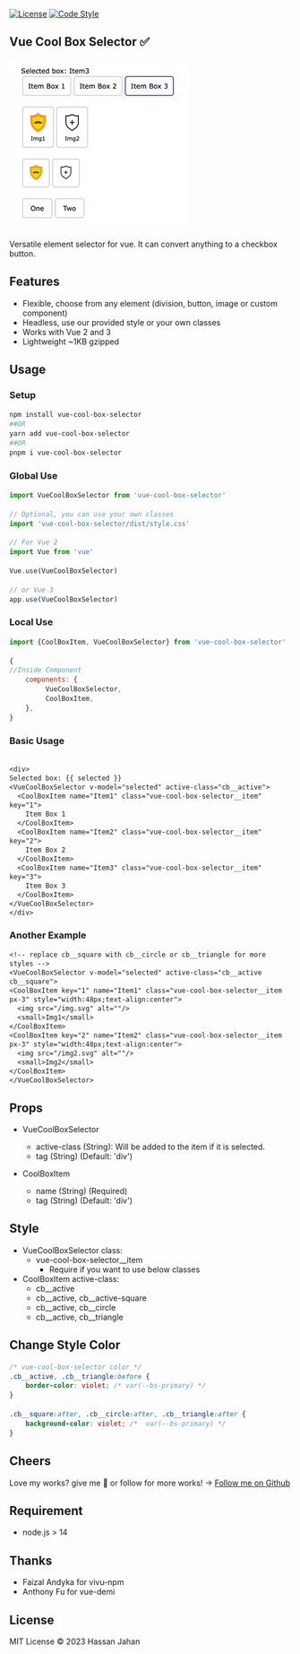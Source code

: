 [![License](https://img.shields.io/github/license/logustra/vivu-npm)](https://github.com/hassan-jahan/vue-cool-box-selector/blob/master/license.md)
[![Code Style](https://img.shields.io/badge/code_style-standard-brightgreen.svg)](https://standardjs.com)

## Vue Cool Box Selector ✅

[//]: # (🪄✨)

[//]: # (> [Demo →]&#40;https://stackblitz.com/edit/vitejs-vite-e7qhxx?file=src%2FApp.vue&#41;)

[![Code Style](./public/vue-cool-box.gif)](https://standardjs.com)

Versatile element selector for vue. It can convert anything to a checkbox button.

## Features

- Flexible, choose from any element (division, button, image or custom component)
- Headless, use our provided style or your own classes
- Works with Vue 2 and 3
- Lightweight ~1KB gzipped

[//]: # (  - [pnpm]&#40;https://pnpm.js.org/en/installation&#41;)

[//]: # (## tag git history)

[//]: # (#$ git tag v0.0.1 -m 'v0.0.1')

[//]: # (#)

[//]: # (## push tag to git)

[//]: # (#$ git push origin --tags)

## Usage

### Setup

```bash
npm install vue-cool-box-selector
##OR
yarn add vue-cool-box-selector
##OR
pnpm i vue-cool-box-selector
```

### Global Use

```js
import VueCoolBoxSelector from 'vue-cool-box-selector'

// Optional, you can use your own classes
import 'vue-cool-box-selector/dist/style.css'

// For Vue 2
import Vue from 'vue'

Vue.use(VueCoolBoxSelector)

// or Vue 3
app.use(VueCoolBoxSelector)
```

### Local Use

```js
import {CoolBoxItem, VueCoolBoxSelector} from 'vue-cool-box-selector'

{
//Inside Component
    components: {
         VueCoolBoxSelector,
         CoolBoxItem,
    },
}

```

### Basic Usage

```vue

<div>
Selected box: {{ selected }}
<VueCoolBoxSelector v-model="selected" active-class="cb__active">
  <CoolBoxItem name="Item1" class="vue-cool-box-selector__item" key="1">
    Item Box 1
  </CoolBoxItem>
  <CoolBoxItem name="Item2" class="vue-cool-box-selector__item" key="2">
    Item Box 2
  </CoolBoxItem>
  <CoolBoxItem name="Item3" class="vue-cool-box-selector__item" key="3">
    Item Box 3
  </CoolBoxItem>
</VueCoolBoxSelector>
</div>
```

### Another Example

```vue
<!-- replace cb__square with cb__circle or cb__triangle for more styles -->
<VueCoolBoxSelector v-model="selected" active-class="cb__active cb__square">
<CoolBoxItem key="1" name="Item1" class="vue-cool-box-selector__item px-3" style="width:48px;text-align:center">
  <img src="/img.svg" alt=""/>
  <small>Img1</small>
</CoolBoxItem>
<CoolBoxItem key="2" name="Item2" class="vue-cool-box-selector__item px-3" style="width:48px;text-align:center">
  <img src="/img2.svg" alt=""/>
  <small>Img2</small>
</CoolBoxItem>
</VueCoolBoxSelector>
```

## Props

- VueCoolBoxSelector
    - active-class (String): Will be added to the item if it is selected.
    - tag (String) (Default: 'div')

- CoolBoxItem
    - name (String) (Required)
    - tag (String) (Default: 'div')

## Style

- VueCoolBoxSelector class:
    - vue-cool-box-selector__item
        - Require if you want to use below classes
- CoolBoxItem active-class:
    - cb__active
    - cb__active, cb__active-square
    - cb__active, cb__circle
    - cb__active, cb__triangle

## Change Style Color

```css
/* vue-cool-box-selector color */
.cb__active, .cb__triangle:before {
    border-color: violet; /* var(--bs-primary) */
}

.cb__square:after, .cb__circle:after, .cb__triangle:after {
    background-color: violet; /*  var(--bs-primary) */
}
```

[//]: # (** Note that provided active classes require vue-cool-box-selector__item or position:relative for items to work correctly.)

## Cheers

Love my works? give me 🌟 or follow for more works! → [Follow me on Github](https://github.com/sponsors/hassan-jahan)


[//]: # (Your support means a lot to me. It will help me sustain my projects actively and make more of my ideas come true. <br>)

[//]: # (Much appreciated! ❤️ 🙏)

[//]: # (→ [Github]&#40;https://github.com/sponsors/hassan-jahan&#41;<br>)

## Requirement

- node.js  > 14

## Thanks

- Faizal Andyka for vivu-npm
- Anthony Fu for vue-demi

## License

MIT License © 2023 Hassan Jahan
